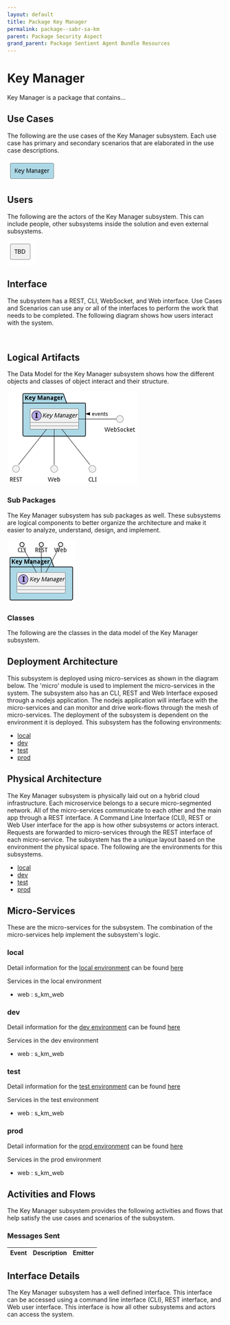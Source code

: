```yaml
---
layout: default
title: Package Key Manager
permalink: package--sabr-sa-km
parent: Package Security Aspect
grand_parent: Package Sentient Agent Bundle Resources
---
```


# Key Manager

Key Manager is a package that contains...



## Use Cases

The following are the use cases of the Key Manager subsystem. Each use case has primary and secondary scenarios
that are elaborated in the use case descriptions.



![UseCase Diagram](./usecases.png)

## Users

The following are the actors of the Key Manager subsystem. This can include people, other subsystems
inside the solution and even external subsystems.



![User Interaction](./userinteraction.png)

## Interface

The subsystem has a REST, CLI, WebSocket, and Web interface. Use Cases and Scenarios can use any or all
of the interfaces to perform the work that needs to be completed. The following  diagram shows how
users interact with the system.

![Scenario Mappings Diagram](./scenariomapping.png)



## Logical Artifacts

The Data Model for the  Key Manager subsystem shows how the different objects and classes of object interact
and their structure.

![Sub Package Diagram](./subpackage.png)

### Sub Packages

The Key Manager subsystem has sub packages as well. These subsystems are logical components to better
organize the architecture and make it easier to analyze, understand, design, and implement.



![Logical Diagram](./logical.png)

### Classes

The following are the classes in the data model of the Key Manager subsystem.




## Deployment Architecture

This subsystem is deployed using micro-services as shown in the diagram below. The 'micro' module is
used to implement the micro-services in the system. The subsystem also has an CLI, REST and Web Interface
exposed through a nodejs application. The nodejs application will interface with the micro-services and
can monitor and drive work-flows through the mesh of micro-services. The deployment of the subsystem is
dependent on the environment it is deployed. This subsystem has the following environments:
* [local](environment--sabr-sa-km-local)
* [dev](environment--sabr-sa-km-dev)
* [test](environment--sabr-sa-km-test)
* [prod](environment--sabr-sa-km-prod)



## Physical Architecture

The Key Manager subsystem is physically laid out on a hybrid cloud infrastructure. Each microservice belongs
to a secure micro-segmented network. All of the micro-services communicate to each other and the main app through a
REST interface. A Command Line Interface (CLI), REST or Web User interface for the app is how other subsystems or actors
interact. Requests are forwarded to micro-services through the REST interface of each micro-service. The subsystem has
the a unique layout based on the environment the physical space. The following are the environments for this
subsystems.
* [local](environment--sabr-sa-km-local)
* [dev](environment--sabr-sa-km-dev)
* [test](environment--sabr-sa-km-test)
* [prod](environment--sabr-sa-km-prod)


## Micro-Services

These are the micro-services for the subsystem. The combination of the micro-services help implement
the subsystem's logic.


### local

Detail information for the [local environment](environment--sabr-sa-km-local)
can be found [here](environment--sabr-sa-km-local)

Services in the local environment

* web : s_km_web


### dev

Detail information for the [dev environment](environment--sabr-sa-km-dev)
can be found [here](environment--sabr-sa-km-dev)

Services in the dev environment

* web : s_km_web


### test

Detail information for the [test environment](environment--sabr-sa-km-test)
can be found [here](environment--sabr-sa-km-test)

Services in the test environment

* web : s_km_web


### prod

Detail information for the [prod environment](environment--sabr-sa-km-prod)
can be found [here](environment--sabr-sa-km-prod)

Services in the prod environment

* web : s_km_web


## Activities and Flows
The Key Manager subsystem provides the following activities and flows that help satisfy the use
cases and scenarios of the subsystem.




### Messages Sent

| Event | Description | Emitter |
|-------|-------------|---------|



## Interface Details
The Key Manager subsystem has a well defined interface. This interface can be accessed using a
command line interface (CLI), REST interface, and Web user interface. This interface is how all other
subsystems and actors can access the system.



